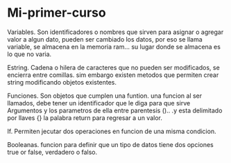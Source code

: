 # Mi-primer-curso
Variables. Son identificadores o nombres que sirven para asignar o agregar valor a algun dato, 
 pueden ser cambiado los datos, por eso se llama variable,
 se almacena en la memoria ram... su lugar donde se almacena es lo que no varia.

 Estring. Cadena o hilera de caracteres que no pueden ser modificados, se encierra entre comillas.
 sim embargo existen metodos que permiten crear string modificando objetos existentes.

 Funciones. Son objetos que cumplen una funtion. una funcion al ser llamados, 
 debe tener un identificador que le diga para que sirve Argumentos y los parametros de ella entre parentesis ()..
 .y esta delimitado por llaves {} la palabra return para regresar a un valor.

 If. Permiten jecutar dos operaciones en funcion de una misma condicion.

 Booleanas. funcion para definir que un tipo de datos tiene dos opciones true or false, verdadero o falso. 
